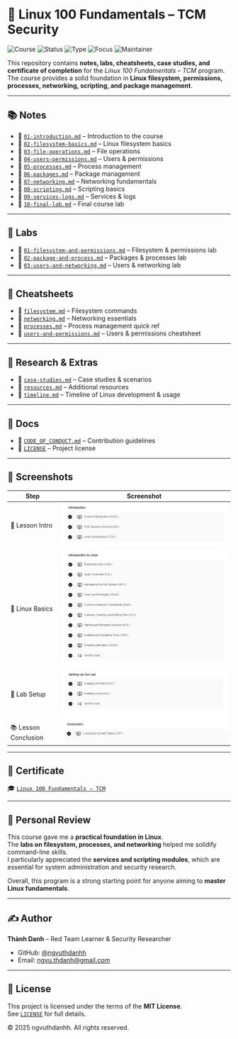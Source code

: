 # 🐧 Linux 100 Fundamentals – TCM Security

![Course](https://img.shields.io/badge/Linux-100%20Fundamentals-darkgreen?style=flat-square&logo=linux) ![Status](https://img.shields.io/badge/Status-Completed-brightgreen?style=flat-square&logo=verizon) ![Type](https://img.shields.io/badge/Type-Learning%20Project-orange?style=flat-square&logo=notion) ![Focus](https://img.shields.io/badge/Focus-Linux%20Basics-informational?style=flat-square&logo=gnometerminal) ![Maintainer](https://img.shields.io/badge/Maintainer-Thành%20Danh-blueviolet?style=flat-square&logo=github)


This repository contains **notes, labs, cheatsheets, case studies, and certificate of completion** for the *Linux 100 Fundamentals – TCM* program.  
The course provides a solid foundation in **Linux filesystem, permissions, processes, networking, scripting, and package management**.  

---

## 📚 Notes  

- 📄 [`01-introduction.md`](./notes/01-introduction.md) – Introduction to the course  
- 📄 [`02-filesystem-basics.md`](./notes/02-filesystem-basics.md) – Linux filesystem basics  
- 📄 [`03-file-operations.md`](./notes/03-file-operations.md) – File operations  
- 📄 [`04-users-permissions.md`](./notes/04-users-permissions.md) – Users & permissions  
- 📄 [`05-processes.md`](./notes/05-processes.md) – Process management  
- 📄 [`06-packages.md`](./notes/06-packages.md) – Package management  
- 📄 [`07-networking.md`](./notes/07-networking.md) – Networking fundamentals  
- 📄 [`08-scripting.md`](./notes/08-scripting.md) – Scripting basics  
- 📄 [`09-services-logs.md`](./notes/09-services-logs.md) – Services & logs  
- 📄 [`10-final-lab.md`](./notes/10-final-lab.md) – Final course lab  

---

## 🧪 Labs  

- 📑 [`01-filesystem-and-permissions.md`](./labs/01-filesystem-and-permissions.md) – Filesystem & permissions lab  
- 📑 [`02-package-and-process.md`](./labs/02-package-and-process.md) – Packages & processes lab  
- 📑 [`03-users-and-networking.md`](./labs/03-users-and-networking.md) – Users & networking lab  

---

## 📝 Cheatsheets  

- 📌 [`filesystem.md`](./cheatsheets/filesystem.md) – Filesystem commands  
- 📌 [`networking.md`](./cheatsheets/networking.md) – Networking essentials  
- 📌 [`processes.md`](./cheatsheets/processes.md) – Process management quick ref  
- 📌 [`users-and-permissions.md`](./cheatsheets/users-and-permissions.md) – Users & permissions cheatsheet  

---

## 🔬 Research & Extras  

- 📑 [`case-studies.md`](./extras/case-studies.md) – Case studies & scenarios  
- 📑 [`resources.md`](./extras/resources.md) – Additional resources  
- 📆 [`timeline.md`](./extras/timeline.md) – Timeline of Linux development & usage  

---

## 📖 Docs  

- 📘 [`CODE_OF_CONDUCT.md`](./CODE_OF_CONDUCT.md) – Contribution guidelines  
- 📘 [`LICENSE`](./LICENSE) – Project license  

---

## 📸 Screenshots  

| Step                  | Screenshot |
|-----------------------|------------|
| 🏫 Lesson Intro       | ![](./screenshots/lesson-introduction.png) |
| 🐧 Linux Basics       | ![](./screenshots/lesson-linux.png) |
| 🔧 Lab Setup          | ![](./screenshots/lesson-setting-our-lab.png) |
| 📚 Lesson Conclusion  | ![](./screenshots/lesson-conclusion.png) |

---

## 📜 Certificate  

🎓 [`Linux 100 Fundamentals – TCM`](./cert/certificate-linux-100-fundamentals-tcm.pdf)  

---

## 📝 Personal Review  

This course gave me a **practical foundation in Linux**.  
The **labs on filesystem, processes, and networking** helped me solidify command-line skills.  
I particularly appreciated the **services and scripting modules**, which are essential for system administration and security research.  

Overall, this program is a strong starting point for anyone aiming to **master Linux fundamentals**.  

---

## ✍️ Author  

**Thành Danh** – Red Team Learner & Security Researcher  

- GitHub: [@ngvuthdanhh](https://github.com/ngvuthdanhh)  
- Email: ngvu.thdanh@gmail.com   

---

## 📄 License  

This project is licensed under the terms of the **MIT License**.  
See [`LICENSE`](./LICENSE) for full details.  

© 2025 ngvuthdanhh. All rights reserved.  
